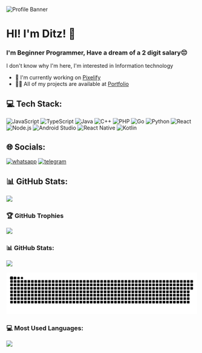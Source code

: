 ![Profile Banner](https://files.catbox.moe/kesn3x.jpeg)

# HI! I'm Ditz! 👋
### I'm Beginner Programmer, Have a dream of a 2 digit salary😔

I don't know why I'm here, I'm interested in Information technology

- 🔭 I'm currently working on [Pixelify](https://github.com/DitzDev/pixelify)
- 👨‍💻 All of my projects are available at [Portfolio](https://ditzdev.vercel.app)

## 💻 Tech Stack:
![JavaScript](https://img.shields.io/badge/JavaScript-F7DF1E?style=for-the-badge&logo=javascript&logoColor=white) ![TypeScript](https://img.shields.io/badge/TypeScript-3178C6?style=for-the-badge&logo=typescript&logoColor=white) ![Java](https://img.shields.io/badge/Java-007396?style=for-the-badge&logo=java&logoColor=white) ![C++](https://img.shields.io/badge/C++-00599C?style=for-the-badge&logo=c++&logoColor=white) ![PHP](https://img.shields.io/badge/PHP-777BB4?style=for-the-badge&logo=php&logoColor=white) ![Go](https://img.shields.io/badge/Go-00ADD8?style=for-the-badge&logo=go&logoColor=white) ![Python](https://img.shields.io/badge/Python-3776AB?style=for-the-badge&logo=python&logoColor=white) ![React](https://img.shields.io/badge/React-61DAFB?style=for-the-badge&logo=react&logoColor=white) ![Node.js](https://img.shields.io/badge/Node.js-339933?style=for-the-badge&logo=node.js&logoColor=white) ![Android Studio](https://img.shields.io/badge/AndroidStudio-555555?style=for-the-badge&logo=androidstudio&logoColor=white) ![React Native](https://img.shields.io/badge/ReactNative-555555?style=for-the-badge&logo=reactnative&logoColor=white) ![Kotlin](https://img.shields.io/badge/Kotlin-555555?style=for-the-badge&logo=kotlin&logoColor=white)

## 🌐 Socials:
[![whatsapp](https://img.shields.io/badge/whatsapp-085717062467-25D366?style=for-the-badge&logo=whatsapp&logoColor=white)](https://wa.me/085717062467) [![telegram](https://img.shields.io/badge/telegram-DitzSukaMewing-26A5E4?style=for-the-badge&logo=telegram&logoColor=white)](https://t.me/DitzSukaMewing)

## 📊 GitHub Stats:
![](https://komarev.com/ghpvc/?username=DitzDev&label=Viewers&color=0e75b6&style=flat)

### 🏆 GitHub Trophies
![](https://github-profile-trophy.vercel.app/?username=DitzDev)

### 📊 GitHub Stats:
![](https://github-readme-stats.vercel.app/api?username=DitzDev&show_icons=true&theme=onedark)

<div align="center">
  <picture>
    <source media="(prefers-color-scheme: dark)" srcset="/github-contribution-grid-snake-dark.svg"/>
    <source media="(prefers-color-scheme: light), (prefers-color-scheme: no-preference)" srcset="/github-contribution-grid-snake.svg"/>
    <img src="/github-contribution-grid-snake.svg" alt="github-snake"/>
  </picture>
</div>

### 💻 Most Used Languages:
![](https://github-readme-stats.vercel.app/api/top-langs/?username=DitzDev&layout=compact&theme=onedark)
